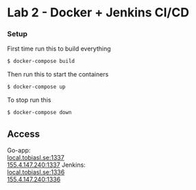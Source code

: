 # Lab 2 - Docker + Jenkins CI/CD


### Setup
First time run this to build everything
```sh
$ docker-compose build
```

Then run this to start the containers

```sh
$ docker-compose up
```

To stop run this
```sh
$ docker-compose down
```

## Access
Go-app:\
[local.tobiasl.se:1337](http://local.tobiasl.se:1337/)&nbsp;\
[155.4.147.240:1337](http://155.4.147.240:1337/list)
Jenkins:\
[local.tobiasl.se:1336](http://local.tobiasl.se:1336/)&nbsp;\
[155.4.147.240:1336](http://155.4.147.240:1336/list)
